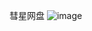 彗星网盘
![image](https://github.com/nomelin/comet-pan/assets/107407124/3dc0d559-659f-4ad0-a126-211102862a9a)
